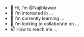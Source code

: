- 👋 Hi, I’m @Najiblawan
- 👀 I’m interested in ...
- 🌱 I’m currently learning ...
- 💞️ I’m looking to collaborate on ...
- 📫 How to reach me ...

<!---
Najiblawan/Najiblawan is a ✨ special ✨ repository because its `README.md` (this file) appears on your GitHub profile.
You can click the Preview link to take a look at your changes.
--->

